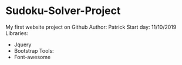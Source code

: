 # Sudoku-Solver-Project
My first website project on Github
Author: Patrick
Start day: 11/10/2019
Libraries: 
  - Jquery
  - Bootstrap
Tools:
  - Font-awesome
